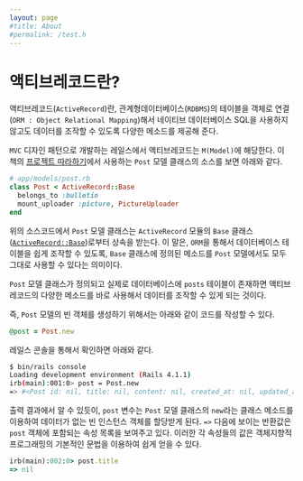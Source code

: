 ```yaml
---
layout: page
#title: About
#permalink: /test.h
---
```


# 액티브레코드란?

액티브레코드(`ActiveRecord`)란, 관계형데이터베이스(`RDBMS`)의 테이블을 객체로 연결(`ORM : Object Relational Mapping`)해서 네이티브 데이터베이스 SQL을 사용하지 않고도 데이터를 조작할 수 있도록 다양한 메소드를 제공해 준다.

`MVC` 디자인 패턴으로 개발하는 레일스에서 액티브레코드는 `M(Model)`에 해당한다. 이 책의 [프로젝트 따라하기](../walkthrough/start.html)에서 사용하는 `Post` 모델 클래스의 소스를 보면 아래와 같다.

```ruby
# app/models/post.rb
class Post < ActiveRecord::Base
  belongs_to :bulletin
  mount_uploader :picture, PictureUploader
end
```

위의 소스코드에서 `Post` 모델 클래스는 `ActiveRecord` 모듈의 `Base` 클래스([`ActiveRecord::Base`](http://api.rubyonrails.org/files/activerecord/README_rdoc.html))로부터 상속을 받는다. 이 말은, `ORM`을 통해서 데이터베이스 테이블을 쉽게 조작할 수 있도록, `Base` 클래스에  정의된 메소드를 `Post` 모델에서도 모두 그대로 사용할 수 있다는 의미이다.

`Post` 모델 클래스가 정의되고 실제로 데이터베이스에 `posts` 테이블이 존재하면 액티브레코드의 다양한 메소드를 바로 사용해서 데이터를 조작할 수 있게 되는 것이다.

즉, `Post` 모델의 빈 객체를 생성하기 위해서는 아래와 같이 코드를 작성할 수 있다.

```ruby
@post = Post.new
```

레일스 콘솔을 통해서 확인하면 아래와 같다.

```bash
$ bin/rails console
Loading development environment (Rails 4.1.1)
irb(main):001:0> post = Post.new
=> #<Post id: nil, title: nil, content: nil, created_at: nil, updated_at: nil, bulletin_id: nil, picture: nil>
```

출력 결과에서 알 수 있듯이, `post` 변수는 `Post` 모델 클래스의 `new`라는 클래스 메소드를 이용하여 데이터가 없는 빈 인스턴스 객체를 할당받게 된다. `=>` 다음에 보이는 반환값은 `post` 객체에 포함되는 속성 목록을 보여주고 있다. 이러한 각 속성들의 값은 객체지향적 프로그래밍의 기본적인 문법을 이용하여 쉽게 얻을 수 있다.

```ruby
irb(main):002:0> post.title
=> nil
```









